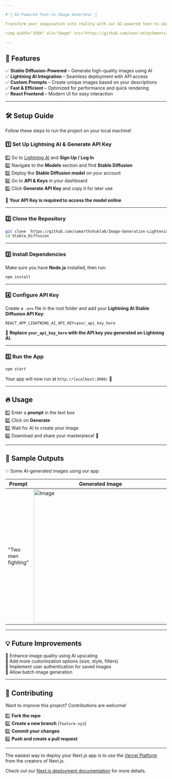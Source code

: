 ```yaml
---

# 🎨 AI-Powered Text-to-Image Generator 🚀   

Transform your imagination into reality with our AI-powered text-to-image generator! 🖌️✨ This project utilizes **Stable Diffusion** and is powered by **Lightning AI** to generate stunning images from textual prompts.

<img width="1584" alt="Image" src="https://github.com/user-attachments/assets/a202968a-2dbd-458e-a572-eb9eeebcced0" />  

---
```


## 🌟 Features  

✅ **Stable Diffusion-Powered** – Generate high-quality images using AI  
✅ **Lightning AI Integration** – Seamless deployment with API access  
✅ **Custom Prompts** – Create unique images based on your descriptions  
✅ **Fast & Efficient** – Optimized for performance and quick rendering  
✅ **React Frontend** – Modern UI for easy interaction  

---


## 🛠️ Setup Guide  

Follow these steps to run the project on your local machine!  

### **1️⃣ Set Up Lightning AI & Generate API Key**  

1️⃣ Go to [Lightning AI](https://lightning.ai/) and **Sign Up / Log In**  
2️⃣ Navigate to the **Models** section and find **Stable Diffusion**  
3️⃣ Deploy the **Stable Diffusion model** on your account  
4️⃣ Go to **API & Keys** in your dashboard  
5️⃣ Click **Generate API Key** and copy it for later use  

🔹 **Your API Key is required to access the model online**  


---

### **2️⃣ Clone the Repository**  

```bash
git clone  https://github.com/samarthshukla6/Image-Generation-LighteningAI-.git
cd Stable_Diffusion
```

---

### **3️⃣ Install Dependencies**  

Make sure you have **Node.js** installed, then run:  

```bash
npm install
```

---

### **4️⃣ Configure API Key**  

Create a `.env` file in the root folder and add your **Lightning AI Stable Diffusion API Key**:  

```env
REACT_APP_LIGHTNING_AI_API_KEY=your_api_key_here
```

🔹 **Replace `your_api_key_here` with the API key you generated on Lightning AI.**  

---

### **5️⃣ Run the App**  

```bash
npm start
```

Your app will now run at `http://localhost:3000/` 🎉  

  

---

## 🔥 Usage  

1️⃣ Enter a **prompt** in the text box  
2️⃣ Click on **Generate**  
3️⃣ Wait for AI to create your image  
4️⃣ Download and share your masterpiece! 🎨   

---

## 📸 Sample Outputs  

✨ Some AI-generated images using our app:  

| Prompt | Generated Image |
|--------|----------------|
| "Two men fighting" | <img width="417" alt="Image" src="https://github.com/user-attachments/assets/c650f3cc-f3ea-48c5-b65d-a057dfebe39b" /> |


---

## 💡 Future Improvements  

🔹 Enhance image quality using AI upscaling  
🔹 Add more customization options (size, style, filters)  
🔹 Implement user authentication for saved images  
🔹 Allow batch image generation  

---

## 🤝 Contributing  

Want to improve this project? Contributions are welcome!  

1️⃣ **Fork the repo**  
2️⃣ **Create a new branch** (`feature-xyz`)  
3️⃣ **Commit your changes**  
4️⃣ **Push and create a pull request**  

---



The easiest way to deploy your Next.js app is to use the [Vercel Platform](https://vercel.com/new?utm_medium=default-template&filter=next.js&utm_source=create-next-app&utm_campaign=create-next-app-readme) from the creators of Next.js.

Check out our [Next.js deployment documentation](https://nextjs.org/docs/app/building-your-application/deploying) for more details.
